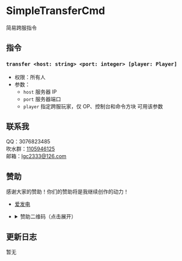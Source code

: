 <!-- markdownlint-disable MD033 -->

# SimpleTransferCmd

简易跨服指令

## 指令

### `transfer <host: string> <port: integer> [player: Player]`

- 权限：所有人
- 参数：
  - `host` 服务器 IP
  - `port` 服务器端口
  - `player` 指定跨服玩家，仅 OP、控制台和命令方块 可用该参数

## 联系我

QQ：3076823485  
吹水群：[1105946125](https://jq.qq.com/?_wv=1027&k=Z3n1MpEp)  
邮箱：<lgc2333@126.com>

## 赞助

感谢大家的赞助！你们的赞助将是我继续创作的动力！

- [爱发电](https://afdian.net/@lgc2333)
- <details>
    <summary>赞助二维码（点击展开）</summary>

  ![讨饭](https://raw.githubusercontent.com/lgc2333/ShigureBotMenu/master/src/imgs/sponsor.png)

  </details>

## 更新日志

暂无
